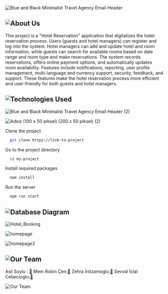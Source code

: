 ![Blue and Black Minimalist Travel Agency Email Header](https://hackmd.io/_uploads/rkfUN4t_A.png)




## ![About Us](https://hackmd.io/_uploads/SJV0hNFu0.png)


  This project is a "Hotel Reservation" application that digitalizes the hotel reservation process. Users (guests and hotel managers) can register and log into the system. Hotel managers can add and update hotel and room information, while guests can search for available rooms based on date range and room type and make reservations. The system records reservations, offers online payment options, and automatically updates room availability. Features include notifications, reporting, user profile management, multi-language and currency support, security, feedback, and support. These features make the hotel reservation process more efficient and user-friendly for both guests and hotel managers.




## ![Technologies Used](https://hackmd.io/_uploads/SJgxxStu0.png)

![Blue and Black Minimalist Travel Agency Email Header (2)](https://hackmd.io/_uploads/ryL4gBYOC.png)



![Adsız (100 x 50 piksel) (200 x 50 piksel) (2)](https://hackmd.io/_uploads/rJJkHBtdR.png)



Clone the project

```bash
  git clone https://link-to-project
```

Go to the project directory

```bash
  cd my-project
```


Install required packages

```bash
  npm install
```


Run the server

```bash
  npm run start
```



## ![Database Diagram](https://hackmd.io/_uploads/S15_lrKOA.png)

![Hotel_Booking](https://hackmd.io/_uploads/BycsxBFdA.png)



![homepage](https://i.ibb.co/ZH5dX2Z/imasssge.png)

![homepage2](https://hackmd.io/_uploads/rkPKUrY_0.png)







## ![Our Team](https://hackmd.io/_uploads/r1b0lBFu0.png)

 Aslı Soylu : [:link:][Asli_Soylu]
Mem Robin Çen:[:link:][Mem_Robin_Cen]
Zehra İntizamoglu:[:link:][Zehra_Intizamoglu]
Sevval İclal Cebecioglu:[:link:][Sevval_Iclal_Cebecioglu]

[Asli_Soylu]: https://github.com/asoylu35
[Mem_Robin_Cen]: https://github.com/RobinTR
[Zehra_Intizamoglu]: https://github.com/zsanlii
[Sevval_Iclal_Cebecioglu]: https://github.com/sevvaliclalcebecioglu


![Our Team](https://hackmd.io/_uploads/ByyzmrKdA.png)




